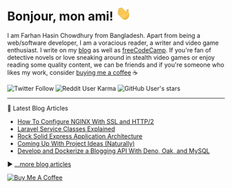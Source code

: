 # Bonjour, mon ami! <img src="./assets/wave.gif" width="35px">

I am Farhan Hasin Chowdhury from Bangladesh. Apart from being a web/software developer, I am a voracious reader, a writer and video game enthusiast. I write on my [blog](https://farhan.info/) as well as [freeCodeCamp](https://www.freecodecamp.org/news/author/farhanhasin/). If you're fan of detective novels or love sneaking around in stealth video games or enjoy reading some quality content, we can be friends and if you're someone who likes my work, consider [buying me a coffee](https://www.buymeacoffee.com/fhsinchy) ☕

![Twitter Follow](https://img.shields.io/twitter/follow/frhnhsin?label=my%20tiny%20twitter%20circle&style=for-the-badge) ![Reddit User Karma](https://img.shields.io/reddit/user-karma/combined/fhsinchy?label=i%27ve%20got%20some%20reddit%20karma&style=for-the-badge) ![GitHub User's stars](https://img.shields.io/github/stars/fhsinchy?label=poeple%20supporing%20me%20on%20github&style=for-the-badge)

---

📘 Latest Blog Articles

<!-- BLOG-POST-LIST:START -->
- [How To Configure NGINX With SSL and HTTP/2](https://dev.to/fhsinchy/how-to-configure-nginx-with-ssl-and-http-2-83l)
- [Laravel Service Classes Explained](https://dev.to/fhsinchy/laravel-service-classes-explained-3m7p)
- [Rock Solid Express Application Architecture](https://dev.to/fhsinchy/rock-solid-express-application-architecture-4m6j)
- [Coming Up With Project Ideas (Naturally)](https://dev.to/fhsinchy/coming-up-with-project-ideas-naturally-49b0)
- [Develop and Dockerize a Blogging API With Deno, Oak, and MySQL](https://dev.to/fhsinchy/develop-and-dockerize-a-blogging-api-with-deno-oak-and-mysql-170e)
<!-- BLOG-POST-LIST:END -->

▶ [...more blog articles](https://farhan.info/)

<a href="https://www.buymeacoffee.com/fhsinchy" target="_blank"><img src="https://cdn.buymeacoffee.com/buttons/default-orange.png" alt="Buy Me A Coffee" height="50" width="auto"></a>
